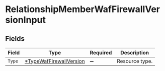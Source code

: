# RelationshipMemberWafFirewallVersionInput


## Fields

| Field                                                                    | Type                                                                     | Required                                                                 | Description                                                              |
| ------------------------------------------------------------------------ | ------------------------------------------------------------------------ | ------------------------------------------------------------------------ | ------------------------------------------------------------------------ |
| `Type`                                                                   | [*TypeWafFirewallVersion](../../models/shared/typewaffirewallversion.md) | :heavy_minus_sign:                                                       | Resource type.                                                           |